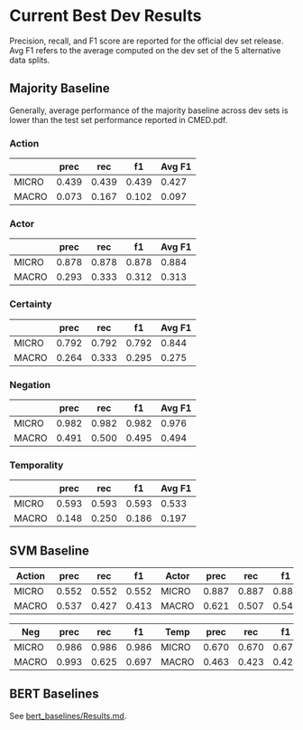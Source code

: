 # Current Best Dev Results

Precision, recall, and F1 score are reported for the official dev set release.
Avg F1 refers to the average computed on the dev set of the 5 alternative data splits.

## Majority Baseline

Generally, average performance of the majority baseline across dev sets is lower than the test set
performance reported in CMED.pdf.

### Action

|      | prec  | rec   | f1    | Avg F1|
|------|-------|-------|-------|-------|
|MICRO | 0.439 | 0.439 | 0.439 | 0.427 |
|MACRO | 0.073 | 0.167 | 0.102 | 0.097 |

### Actor

|      | prec  | rec   | f1    | Avg F1|
|------|-------|-------|-------|-------|
|MICRO | 0.878 | 0.878 | 0.878 | 0.884 |
|MACRO | 0.293 | 0.333 | 0.312 | 0.313 |

### Certainty

|      | prec  | rec   | f1    | Avg F1|
|------|-------|-------|-------|-------|
|MICRO | 0.792 | 0.792 | 0.792 | 0.844 |
|MACRO | 0.264 | 0.333 | 0.295 | 0.275 |

### Negation

|      | prec  | rec   | f1    | Avg F1|
|------|-------|-------|-------|-------|
|MICRO | 0.982 | 0.982 | 0.982 | 0.976 |
|MACRO | 0.491 | 0.500 | 0.495 | 0.494 |

### Temporality
|      | prec  | rec   | f1    | Avg F1|
|------|-------|-------|-------|-------|
|MICRO | 0.593 | 0.593 | 0.593 | 0.533 |
|MACRO | 0.148 | 0.250 | 0.186 | 0.197 |

 
## SVM Baseline
|Action|prec   | rec   |f1     |Actor |prec   | rec   |f1     |Cert  |prec   | rec   |f1     |
|------|-------|-------|-------|------|-------|-------|-------|------|-------|-------|-------|
|MICRO | 0.552 | 0.552 | 0.552 |MICRO | 0.887 | 0.887 | 0.887 |MICRO | 0.792 | 0.792 | 0.792 |
|MACRO | 0.537 | 0.427 | 0.413 |MACRO | 0.621 | 0.507 | 0.546 |MACRO | 0.559 | 0.409 | 0.429 |
		
|Neg   |prec   | rec   |f1     |Temp  |prec   | rec   |f1     |
|------|-------|-------|-------|------|-------|-------|-------|
|MICRO | 0.986 | 0.986 | 0.986 |MICRO | 0.670 | 0.670 | 0.670 |
|MACRO | 0.993 | 0.625 | 0.697 |MACRO | 0.463 | 0.423 | 0.424 |


## BERT Baselines
See [bert\_baselines/Results.md](https://github.com/jvasilakes/n2c2-track1/blob/master/context/bert_baselines/Results.md).
